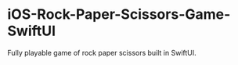# iOS-Rock-Paper-Scissors-Game-SwiftUI
Fully playable game of rock paper scissors built in SwiftUI. 
